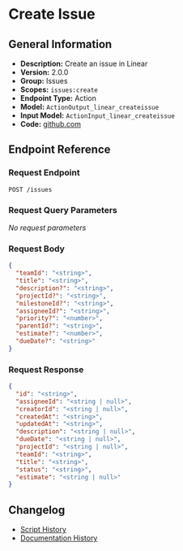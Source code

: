 <!-- BEGIN GENERATED CONTENT -->
# Create Issue

## General Information

- **Description:** Create an issue in Linear
- **Version:** 2.0.0
- **Group:** Issues
- **Scopes:** `issues:create`
- **Endpoint Type:** Action
- **Model:** `ActionOutput_linear_createissue`
- **Input Model:** `ActionInput_linear_createissue`
- **Code:** [github.com](https://github.com/NangoHQ/integration-templates/tree/main/integrations/linear/actions/create-issue.ts)


## Endpoint Reference

### Request Endpoint

`POST /issues`

### Request Query Parameters

_No request parameters_

### Request Body

```json
{
  "teamId": "<string>",
  "title": "<string>",
  "description?": "<string>",
  "projectId?": "<string>",
  "milestoneId?": "<string>",
  "assigneeId?": "<string>",
  "priority?": "<number>",
  "parentId?": "<string>",
  "estimate?": "<number>",
  "dueDate?": "<string>"
}
```

### Request Response

```json
{
  "id": "<string>",
  "assigneeId": "<string | null>",
  "creatorId": "<string | null>",
  "createdAt": "<string>",
  "updatedAt": "<string>",
  "description": "<string | null>",
  "dueDate": "<string | null>",
  "projectId": "<string | null>",
  "teamId": "<string>",
  "title": "<string>",
  "status": "<string>",
  "estimate": "<string | null>"
}
```

## Changelog

- [Script History](https://github.com/NangoHQ/integration-templates/commits/main/integrations/linear/actions/create-issue.ts)
- [Documentation History](https://github.com/NangoHQ/integration-templates/commits/main/integrations/linear/actions/create-issue.md)

<!-- END  GENERATED CONTENT -->

